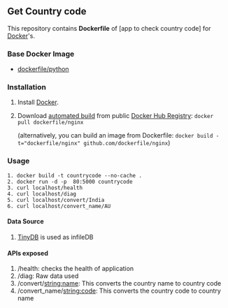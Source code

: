 ## Get Country code 

This repository contains **Dockerfile** of [app to check country code] for [Docker](https://www.docker.com/)'s.


### Base Docker Image

* [dockerfile/python](https://github.com/docker-library/python/blob/9ff5f04241c7bcb224303ff8cea9434e9976f8af/3.8/alpine3.12/Dockerfile)


### Installation

1. Install [Docker](https://www.docker.com/).

2. Download [automated build](https://registry.hub.docker.com/u/dockerfile/nginx/) from public [Docker Hub Registry](https://registry.hub.docker.com/): `docker pull dockerfile/nginx`

   (alternatively, you can build an image from Dockerfile: `docker build -t="dockerfile/nginx" github.com/dockerfile/nginx`)


### Usage

    1. docker build -t countrycode --no-cache .
    2. docker run -d -p  80:5000 countrycode
    3. curl localhost/health
    4. curl localhost/diag
    5. curl localhost/convert/India
    6. curl localhost/convert_name/AU

#### Data Source

1. [TinyDB](https://tinydb.readthedocs.io/en/latest/) is used as infileDB


#### APIs exposed

1. /health: checks the health of application
2. /diag:  Raw data used
3. /convert/<string:name>: This converts the country name to country code
4. /convert_name/<string:code>: This converts the country code to country name

